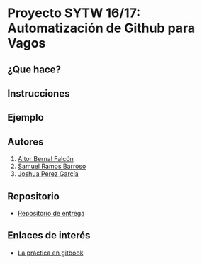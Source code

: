 # Proyecto SYTW 16/17: Automatización de Github para Vagos

## ¿Que hace?

## Instrucciones

## Ejemplo

## Autores

1. [Aitor Bernal Falcón](http://chinegua.github.io/)
2. [Samuel Ramos Barroso](http://losnen.github.io/)
3. [Joshua Pérez García](http://joshuape.github.io/)

## Repositorio

* [Repositorio de entrega]()

## Enlaces de interés

* [La práctica en gitbook](https://casianorodriguezleon.gitbooks.io/ull-esit-1617/content/practicas/practicaplugin.html)
